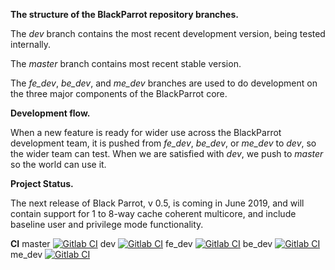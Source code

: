 **The structure of the BlackParrot repository branches.**

The *dev* branch contains the most recent development version, being tested internally.

The *master* branch contains most recent stable version.

The *fe_dev*, *be_dev*, and *me_dev* branches are used to do development on the three major components of the BlackParrot core. 

**Development flow.**

When a new feature is ready for wider use across the BlackParrot development team, it is pushed from *fe_dev*, *be_dev*, or *me_dev* to *dev*, so the wider team can test. When we are satisfied with *dev*, we push to *master* so the world can use it.

**Project Status.**

The next release of Black Parrot, v 0.5, is coming in June 2019, and will contain support for 1 to 8-way cache coherent multicore, and include baseline user and privilege mode functionality.

**CI**
master 
[![Gitlab
CI](https://gitlab.com/black-parrot/pre-alpha-release/badges/master/build.svg)](https://gitlab.com/black-parrot/pre-alpha-release/pipelines)
dev 
[![Gitlab
CI](https://gitlab.com/black-parrot/pre-alpha-release/badges/dev/build.svg)](https://gitlab.com/black-parrot/pre-alpha-release/pipelines)
fe_dev 
[![Gitlab
CI](https://gitlab.com/black-parrot/pre-alpha-release/badges/fe_dev/build.svg)](https://gitlab.com/black-parrot/pre-alpha-release/pipelines)
be_dev
[![Gitlab
CI](https://gitlab.com/black-parrot/pre-alpha-release/badges/be_dev/build.svg)](https://gitlab.com/black-parrot/pre-alpha-release/pipelines)
me_dev
[![Gitlab
CI](https://gitlab.com/black-parrot/pre-alpha-release/badges/me_dev/build.svg)](https://gitlab.com/black-parrot/pre-alpha-release/pipelines)
